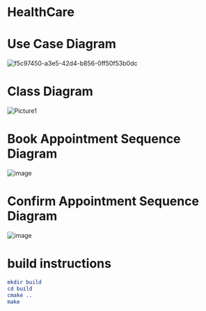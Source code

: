 # HealthCare
# Use Case Diagram
![f5c97450-a3e5-42d4-b856-0ff50f53b0dc](https://github.com/user-attachments/assets/57324d20-2825-4e47-84ee-67f9c56626d4)

# Class Diagram
![Picture1](https://github.com/user-attachments/assets/dd42a138-f269-492d-b469-1eac6fb54f3c)

# Book Appointment Sequence Diagram
![image](https://github.com/user-attachments/assets/da6d4f90-aa25-49e3-baf0-8808691a3952)

# Confirm Appointment Sequence Diagram
![image](https://github.com/user-attachments/assets/8a5416d0-16cc-4687-87b6-1972635b73b0)

# build instructions
```cmake
mkdir build
cd build
cmake ..
make
```
